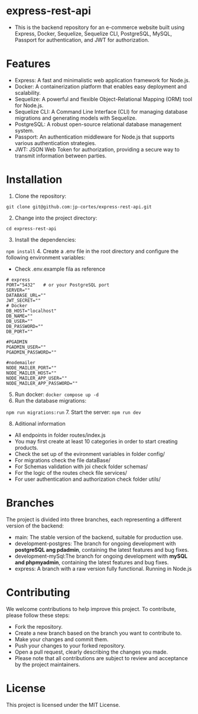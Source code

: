 # express-rest-api

* This is the backend repository for an e-commerce website built using Express, Docker, Sequelize, Sequelize CLI, PostgreSQL, MySQL, Passport for authentication, and JWT for authorization.

# Features
* Express: A fast and minimalistic web application framework for Node.js.
* Docker: A containerization platform that enables easy deployment and scalability.
* Sequelize: A powerful and flexible Object-Relational Mapping (ORM) tool for Node.js.
* Sequelize CLI: A Command Line Interface (CLI) for managing database migrations and generating models with Sequelize.
* PostgreSQL: A robust open-source relational database management system.
* Passport: An authentication middleware for Node.js that supports various authentication strategies.
* JWT: JSON Web Token for authorization, providing a secure way to transmit information between parties.


# Installation
1. Clone the repository:

```git clone git@github.com:jp-cortes/express-rest-api.git```

2. Change into the project directory:

```cd express-rest-api```

3. Install the dependencies:

```npm install```
4. Create a .env file in the root directory and configure the following environment variables:
* Check .env.example fila as reference
```
# express
PORT="5432"   # or your PostgreSQL port
SERVER=""
DATABASE_URL=""
JWT_SECRET=""
# Docker
DB_HOST="localhost"
DB_NAME=""
DB_USER=""
DB_PASSWORD=""
DB_PORT=""

#PGADMIN
PGADMIN_USER=""
PGADMIN_PASSWORD=""

#nodemailer
NODE_MAILER_PORT=""
NODE_MAILER_HOST=""
NODE_MAILER_APP_USER=""
NODE_MAILER_APP_PASSWORD=""
```
5. Run docker:
```docker compose up -d```
6. Run the database migrations:

```npm run migrations:run```
7. Start the server:
```npm run dev```

8. Aditional information
* All endpoints in folder routes/index.js
* You may first create at least 10 categories in order to start creating products.
* Check the set up of the evironment variables in folder config/
* For migrations check the file dataBase/
* For Schemas validation with joi check folder schemas/
* For the logic of the routes check file services/
* For user authentication and authorization check folder utils/

# Branches
The project is divided into three branches, each representing a different version of the backend:

* main: The stable version of the backend, suitable for production use.
* development-postgres: The branch for ongoing development with **postgreSQL ang pdadmin**, containing the latest features and bug fixes.
* development-mySql:The branch for ongoing development with **mySQL and phpmyadmin**, containing the latest features and bug fixes.
* express: A branch with a raw version fully functional. Running in Node.js

# Contributing
We welcome contributions to help improve this project. To contribute, please follow these steps:

* Fork the repository.
* Create a new branch based on the branch you want to contribute to.
* Make your changes and commit them.
* Push your changes to your forked repository.
* Open a pull request, clearly describing the changes you made.
* Please note that all contributions are subject to review and acceptance by the project maintainers.

# License
This project is licensed under the MIT License.
